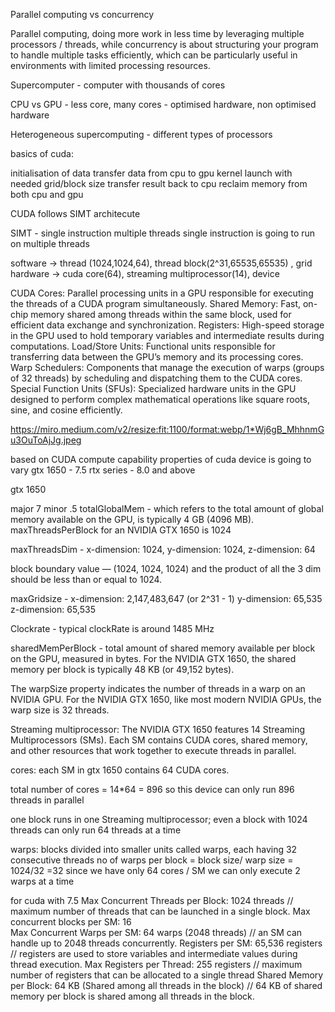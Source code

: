 Parallel computing vs concurrency

Parallel computing, doing more work in less time by leveraging multiple processors / threads, 
while concurrency is about structuring your program to handle multiple tasks efficiently, which can be particularly useful in environments with limited processing resources.

Supercomputer - computer with thousands of cores

CPU vs GPU - less core, many cores
           - optimised hardware, non optimised hardware

Heterogeneous supercomputing - different types of processors

basics of cuda:

initialisation of data
transfer data from cpu to gpu
kernel launch with needed grid/block size
transfer result back to cpu
reclaim memory from both cpu and gpu

CUDA follows SIMT architecute

SIMT - single instruction multiple threads
single instruction is going to run on multiple threads

software -> thread (1024,1024,64), thread block(2^31,65535,65535) , grid
hardware -> cuda core(64), streaming multiprocessor(14), device

CUDA Cores: Parallel processing units in a GPU responsible for executing the threads of a CUDA program simultaneously.
Shared Memory: Fast, on-chip memory shared among threads within the same block, used for efficient data exchange and synchronization.
Registers: High-speed storage in the GPU used to hold temporary variables and intermediate results during computations.
Load/Store Units: Functional units responsible for transferring data between the GPU’s memory and its processing cores.
Warp Schedulers: Components that manage the execution of warps (groups of 32 threads) by scheduling and dispatching them to the CUDA cores.
Special Function Units (SFUs): Specialized hardware units in the GPU designed to perform complex mathematical operations like square roots, sine, and cosine efficiently.

https://miro.medium.com/v2/resize:fit:1100/format:webp/1*Wj6gB_MhhnmGu3OuToAjJg.jpeg

based on CUDA compute capability properties of cuda device is going to vary
gtx 1650 - 7.5
rtx series - 8.0 and above

gtx 1650

major  7
minor .5
totalGlobalMem - which refers to the total amount of global memory available on the GPU, is typically 4 GB (4096 MB).
maxThreadsPerBlock for an NVIDIA GTX 1650 is 1024

maxThreadsDim - x-dimension: 1024, y-dimension: 1024, z-dimension: 64

block boundary value — (1024, 1024, 1024) and the product of all the 3 dim should be less than or equal to 1024.

maxGridsize - x-dimension: 2,147,483,647 (or 2^31 - 1)
              y-dimension: 65,535
              z-dimension: 65,535

Clockrate -  typical clockRate is around 1485 MHz

sharedMemPerBlock - total amount of shared memory available per block on the GPU, measured in bytes. 
For the NVIDIA GTX 1650, the shared memory per block is typically 48 KB (or 49,152 bytes).

The warpSize property indicates the number of threads in a warp on an NVIDIA GPU. 
For the NVIDIA GTX 1650, like most modern NVIDIA GPUs, the warp size is 32 threads.

Streaming multiprocessor: The NVIDIA GTX 1650 features 14 Streaming Multiprocessors (SMs). 
Each SM contains CUDA cores, shared memory, and other resources that work together to execute threads in parallel.

cores: each SM in gtx 1650 contains 64 CUDA cores.

total number of cores = 14*64 = 896 so this device can only run 896 threads in parallel

one block runs in one Streaming multiprocessor; even a block with 1024 threads can only run 64 threads at a time

warps: blocks divided into smaller units called warps, each having 32 consecutive threads
no of warps per block = block size/ warp size = 1024/32 =32
since we have only 64 cores / SM we can only execute 2 warps at a time

for cuda with 7.5
Max Concurrent Threads per Block: 1024 threads  // maximum number of threads that can be launched in a single block.
Max concurrent blocks per SM: 16  
Max Concurrent Warps per SM: 64 warps (2048 threads) // an SM can handle up to 2048 threads concurrently.
Registers per SM: 65,536 registers  // registers are used to store variables and intermediate values during thread execution.
Max Registers per Thread: 255 registers // maximum number of registers that can be allocated to a single thread
Shared Memory per Block: 64 KB (Shared among all threads in the block)  // 64 KB of shared memory per block is shared among all threads in the block. 
